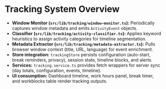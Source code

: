 # Tracking System Overview

- **Window Monitor (`src/lib/tracking/window-monitor.ts`):** Periodically captures window metadata and emits `ActivityEvent` objects.
- **Classifier (`src/lib/tracking/activity-classifier.ts`):** Applies keyword heuristics to assign activity categories for timeline segmentation.
- **Metadata Extractor (`src/lib/tracking/metadata-extractor.ts`):** Pulls browser window context (title, URL, language) for event enrichment.
- **Store integration:** `trackingStore` persists configuration (auto-start, break reminders, privacy), session state, timeline blocks, and alerts.
- **Services:** `tracking.service.ts` provides fetch wrappers for server sync (day totals, configuration, events, timeline).
- **UI consumption:** Dashboard timeline, work hours panel, break timer, and workblocks table render tracking outputs.
